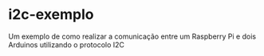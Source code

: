 i2c-exemplo
===========

Um exemplo de como realizar a comunicação entre um Raspberry Pi e dois Arduinos utilizando o protocolo I2C
